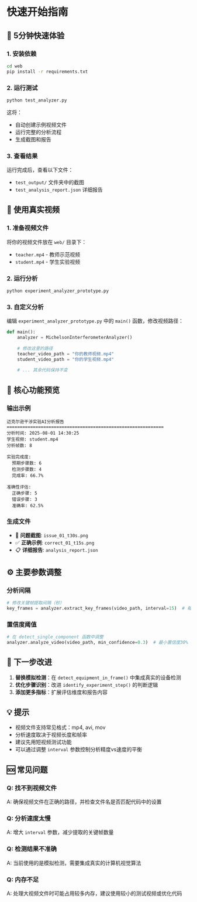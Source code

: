 # 快速开始指南

## 🚀 5分钟快速体验

### 1. 安装依赖
```bash
cd web
pip install -r requirements.txt
```

### 2. 运行测试
```bash
python test_analyzer.py
```

这将：
- 自动创建示例视频文件
- 运行完整的分析流程
- 生成截图和报告

### 3. 查看结果
运行完成后，查看以下文件：
- `test_output/` 文件夹中的截图
- `test_analysis_report.json` 详细报告

## 📁 使用真实视频

### 1. 准备视频文件
将你的视频文件放在 `web/` 目录下：
- `teacher.mp4` - 教师示范视频
- `student.mp4` - 学生实验视频

### 2. 运行分析
```bash
python experiment_analyzer_prototype.py
```

### 3. 自定义分析
编辑 `experiment_analyzer_prototype.py` 中的 `main()` 函数，修改视频路径：

```python
def main():
    analyzer = MichelsonInterferometerAnalyzer()
    
    # 修改这里的路径
    teacher_video_path = "你的教师视频.mp4"
    student_video_path = "你的学生视频.mp4"
    
    # ... 其余代码保持不变
```

## 🎯 核心功能预览

### 输出示例
```
迈克尔逊干涉实验AI分析报告
============================================================
分析时间: 2025-08-01 14:30:25
学生视频: student.mp4
分析帧数: 8

实验完成度:
  预期步骤数: 6
  检测步骤数: 4
  完成率: 66.7%

准确性评估:
  正确步骤: 5
  错误步骤: 3
  准确率: 62.5%
```

### 生成文件
- 📸 **问题截图**: `issue_01_t30s.png`
- ✅ **正确示例**: `correct_01_t15s.png`
- 📋 **详细报告**: `analysis_report.json`

## ⚙️ 主要参数调整

### 分析间隔
```python
# 修改关键帧提取间隔（秒）
key_frames = analyzer.extract_key_frames(video_path, interval=15)  # 每15秒一帧
```

### 置信度阈值
```python
# 在 detect_single_component 函数中调整
analyzer.analyze_video(video_path, min_confidence=0.3)  # 最小置信度30%
```

## 🔧 下一步改进

1. **替换模拟检测**：在 `detect_equipment_in_frame()` 中集成真实的设备检测
2. **优化步骤识别**：改进 `identify_experiment_step()` 的判断逻辑
3. **添加更多指标**：扩展评估维度和报告内容

## 💡 提示

- 视频文件支持常见格式：mp4, avi, mov
- 分析速度取决于视频长度和帧率
- 建议先用短视频测试功能
- 可以通过调整 `interval` 参数控制分析精度vs速度的平衡

## 🆘 常见问题

### Q: 找不到视频文件
A: 确保视频文件在正确的路径，并检查文件名是否匹配代码中的设置

### Q: 分析速度太慢
A: 增大 `interval` 参数，减少提取的关键帧数量

### Q: 检测结果不准确
A: 当前使用的是模拟检测，需要集成真实的计算机视觉算法

### Q: 内存不足
A: 处理大视频文件时可能占用较多内存，建议使用较小的测试视频或优化代码